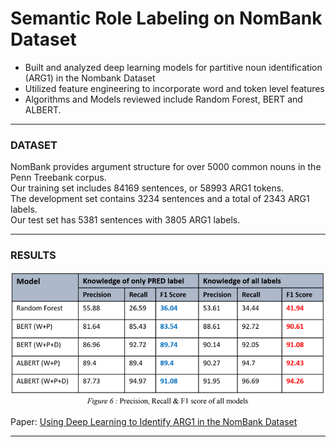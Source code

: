 # Semantic Role Labeling on NomBank Dataset
 
* Built and analyzed deep learning models for partitive noun identification (ARG1) in the Nombank Dataset
* Utilized feature engineering to incorporate word and token level features
* Algorithms and Models reviewed include Random Forest, BERT and ALBERT.

---
### DATASET

NomBank provides argument structure for over 5000 common nouns in the Penn Treebank corpus.<br>
Our training set includes 84169 sentences, or
58993 ARG1 tokens.<br>The development set
contains 3234 sentences and a total of 2343
ARG1 labels. <br>Our test set has 5381 sentences
with 3805 ARG1 labels.

---

### RESULTS
![Results](Results.png)

Paper: <a href="https://drive.google.com/file/d/1yO2YSyqY0WQLRvJILtg5eVvgV9KrLa6D/view?usp=sharing" target="_blank">Using Deep Learning to Identify ARG1 in the NomBank Dataset </a>

---
